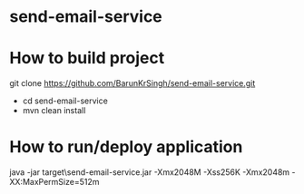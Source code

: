 # send-email-service

# How to build project
git clone https://github.com/BarunKrSingh/send-email-service.git
* cd send-email-service
* mvn clean install

# How to run/deploy application
java -jar target\send-email-service.jar -Xmx2048M -Xss256K -Xmx2048m -XX:MaxPermSize=512m
